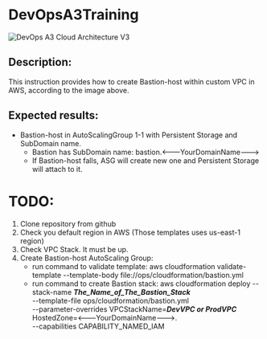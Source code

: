 # DevOpsA3Training
![DevOps A3 Cloud Architecture V3](https://user-images.githubusercontent.com/37980289/66839106-91055e80-ef6e-11e9-9b8a-6984fabf60fa.png)

## Description:
This instruction provides how to create Bastion-host within custom VPC in AWS, according to the image above.

## Expected results:
* Bastion-host in AutoScalingGroup 1-1 with Persistent Storage and SubDomain name.
  - Bastion has SubDomain name: bastion.<---YourDomainName--->
  - If Bastion-host falls, ASG will create new one and Persistent Storage will attach to it.

# TODO:
1. Clone repository from github
2. Check you default region in AWS (Those templates uses us-east-1 region)
3. Check VPC Stack. It must be up.
4. Create Bastion-host AutoScaling Group:
   - run command to validate template:
     aws cloudformation validate-template --template-body file://ops/cloudformation/bastion.yml
   - run command to create Bastion stack:
     aws cloudformation deploy --stack-name ***The_Name_of_The_Bastion_Stack*** \
                               --template-file ops/cloudformation/bastion.yml \
                               --parameter-overrides VPCStackName=***DevVPC or ProdVPC*** HostedZone=<---YourDomainName--->. \
                               --capabilities CAPABILITY_NAMED_IAM
